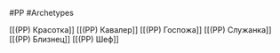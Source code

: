 #PP #Archetypes 

[[(PP) Красотка]]
[[(PP) Кавалер]]
[[(PP) Госпожа]]
[[(PP) Служанка]]
[[(PP) Близнец]]
[[(PP) Шеф]]




